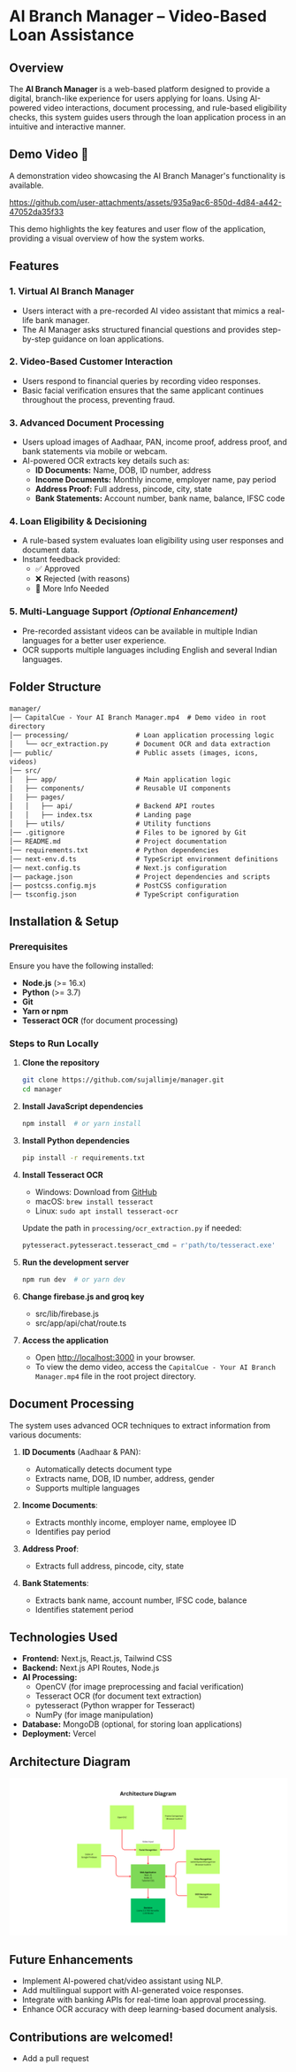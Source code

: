 # AI Branch Manager – Video-Based Loan Assistance

## Overview
The **AI Branch Manager** is a web-based platform designed to provide a digital, branch-like experience for users applying for loans. Using AI-powered video interactions, document processing, and rule-based eligibility checks, this system guides users through the loan application process in an intuitive and interactive manner.

## Demo Video 🎥
A demonstration video showcasing the AI Branch Manager's functionality is available.

https://github.com/user-attachments/assets/935a9ac6-850d-4d84-a442-47052da35f33

This demo highlights the key features and user flow of the application, providing a visual overview of how the system works.

## Features
### 1. Virtual AI Branch Manager
- Users interact with a pre-recorded AI video assistant that mimics a real-life bank manager.
- The AI Manager asks structured financial questions and provides step-by-step guidance on loan applications.

### 2. Video-Based Customer Interaction
- Users respond to financial queries by recording video responses.
- Basic facial verification ensures that the same applicant continues throughout the process, preventing fraud.

### 3. Advanced Document Processing
- Users upload images of Aadhaar, PAN, income proof, address proof, and bank statements via mobile or webcam.
- AI-powered OCR extracts key details such as:
  - **ID Documents:** Name, DOB, ID number, address
  - **Income Documents:** Monthly income, employer name, pay period
  - **Address Proof:** Full address, pincode, city, state
  - **Bank Statements:** Account number, bank name, balance, IFSC code

### 4. Loan Eligibility & Decisioning
- A rule-based system evaluates loan eligibility using user responses and document data.
- Instant feedback provided:
  - ✅ Approved
  - ❌ Rejected (with reasons)
  - 🔄 More Info Needed

### 5. Multi-Language Support *(Optional Enhancement)*
- Pre-recorded assistant videos can be available in multiple Indian languages for a better user experience.
- OCR supports multiple languages including English and several Indian languages.

## Folder Structure
```
manager/
│── CapitalCue - Your AI Branch Manager.mp4  # Demo video in root directory
│── processing/                 # Loan application processing logic
│   └── ocr_extraction.py       # Document OCR and data extraction
│── public/                     # Public assets (images, icons, videos)
│── src/
│   ├── app/                    # Main application logic
│   ├── components/             # Reusable UI components
│   ├── pages/
│   │   ├── api/                # Backend API routes
│   │   ├── index.tsx           # Landing page
│   ├── utils/                  # Utility functions
│── .gitignore                  # Files to be ignored by Git
│── README.md                   # Project documentation
│── requirements.txt            # Python dependencies
│── next-env.d.ts               # TypeScript environment definitions
│── next.config.ts              # Next.js configuration
│── package.json                # Project dependencies and scripts
│── postcss.config.mjs          # PostCSS configuration
│── tsconfig.json               # TypeScript configuration
```

## Installation & Setup
### Prerequisites
Ensure you have the following installed:
- **Node.js** (>= 16.x)
- **Python** (>= 3.7)
- **Git**
- **Yarn or npm**
- **Tesseract OCR** (for document processing)

### Steps to Run Locally
1. **Clone the repository**
   ```sh
   git clone https://github.com/sujallimje/manager.git
   cd manager
   ```
2. **Install JavaScript dependencies**
   ```sh
   npm install  # or yarn install
   ```
3. **Install Python dependencies**
   ```sh
   pip install -r requirements.txt
   ```
4. **Install Tesseract OCR**
   - Windows: Download from [GitHub](https://github.com/UB-Mannheim/tesseract/wiki)
   - macOS: `brew install tesseract`
   - Linux: `sudo apt install tesseract-ocr`
   
   Update the path in `processing/ocr_extraction.py` if needed:
   ```python
   pytesseract.pytesseract.tesseract_cmd = r'path/to/tesseract.exe'
   ```

5. **Run the development server**
   ```sh
   npm run dev  # or yarn dev
   ```

6. **Change firebase.js and groq key**
   - src/lib/firebase.js
   - src/app/api/chat/route.ts

7. **Access the application**
   - Open [http://localhost:3000](http://localhost:3000) in your browser.
   - To view the demo video, access the `CapitalCue - Your AI Branch Manager.mp4` file in the root project directory.

## Document Processing
The system uses advanced OCR techniques to extract information from various documents:

1. **ID Documents** (Aadhaar & PAN):
   - Automatically detects document type
   - Extracts name, DOB, ID number, address, gender
   - Supports multiple languages

2. **Income Documents**:
   - Extracts monthly income, employer name, employee ID
   - Identifies pay period

3. **Address Proof**:
   - Extracts full address, pincode, city, state

4. **Bank Statements**:
   - Extracts bank name, account number, IFSC code, balance
   - Identifies statement period

## Technologies Used
- **Frontend:** Next.js, React.js, Tailwind CSS
- **Backend:** Next.js API Routes, Node.js
- **AI Processing:** 
  - OpenCV (for image preprocessing and facial verification)
  - Tesseract OCR (for document text extraction)
  - pytesseract (Python wrapper for Tesseract)
  - NumPy (for image manipulation)
- **Database:** MongoDB (optional, for storing loan applications)
- **Deployment:** Vercel

## Architecture Diagram
![image](ArchitectureDiagram.png)

## Future Enhancements
- Implement AI-powered chat/video assistant using NLP.
- Add multilingual support with AI-generated voice responses.
- Integrate with banking APIs for real-time loan approval processing.
- Enhance OCR accuracy with deep learning-based document analysis.


## Contributions are welcomed!
- Add a pull request 